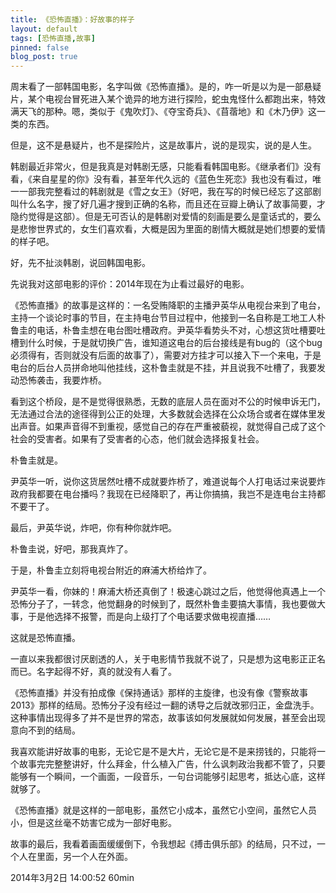 ```yaml
---
title: 《恐怖直播》：好故事的样子
layout: default
tags: [恐怖直播,故事]
pinned: false
blog_post: true
---
```



周末看了一部韩国电影，名字叫做《恐怖直播》。是的，咋一听是以为是一部悬疑片，某个电视台冒死进入某个诡异的地方进行探险，蛇虫鬼怪什么都跑出来，特效满天飞的那种。嗯，类似于《鬼吹灯》、《夺宝奇兵》、《苜蓿地》和《木乃伊》这一类的东西。

但是，这不是悬疑片，也不是探险片，这是故事片，说的是现实，说的是人生。

韩剧最近非常火，但是我真是对韩剧无感，只能看看韩国电影。《继承者们》没有看，《来自星星的你》没有看，甚至年代久远的《蓝色生死恋》我也没有看过，唯一一部我完整看过的韩剧就是《雪之女王》（好吧，我在写的时候已经忘了这部剧叫什么名字，搜了好几遍才搜到正确的名称，而且还在豆瓣上确认了故事简要，才隐约觉得是这部）。但是无可否认的是韩剧对爱情的刻画是要么是童话式的，要么是悲惨世界式的，女生们喜欢看，大概是因为里面的剧情大概就是她们想要的爱情的样子吧。

好，先不扯淡韩剧，说回韩国电影。

先说我对这部电影的评价：2014年现在为止看过最好的电影。

《恐怖直播》的故事是这样的：一名受贿降职的主播尹英华从电视台来到了电台，主持一个谈论时事的节目，在主持电台节目过程中，他接到一名自称是工地工人朴鲁圭的电话，朴鲁圭想在电台图吐槽政府。尹英华看势头不对，心想这货吐槽要吐槽到什么时候，于是就切换广告，谁知道这电台的后台接线是有bug的（这个bug必须得有，否则就没有后面的故事了），需要对方挂才可以接入下一个来电，于是电台的后台人员拼命地叫他挂线，这朴鲁圭就是不挂，并且说我不吐槽了，我要发动恐怖袭击，我要炸桥。

看到这个桥段，是不是觉得很熟悉，无数的底层人员在面对不公的时候申诉无门，无法通过合法的途径得到公正的处理，大多数就会选择在公众场合或者在媒体里发出声音。如果声音得不到重视，感觉自己的存在严重被藐视，就觉得自己成了这个社会的受害者。如果有了受害者的心态，他们就会选择报复社会。

朴鲁圭就是。

尹英华一听，说你这货居然吐槽不成就要炸桥了，难道说每个人打电话过来说要炸政府我都要在电台播吗？我现在已经降职了，再让你搞搞，我岂不是连电台主持都不要干了。

最后，尹英华说，炸吧，你有种你就炸吧。

朴鲁圭说，好吧，那我真炸了。

于是，朴鲁圭立刻将电视台附近的麻浦大桥给炸了。

尹英华一看，你妹的！麻浦大桥还真倒了！极速心跳过之后，他觉得他真遇上一个恐怖分子了，一转念，他觉翻身的时候到了，既然朴鲁圭要搞大事情，我也要做大事，于是他选择不报警，而是向上级打了个电话要求做电视直播……

这就是恐怖直播。

一直以来我都很讨厌剧透的人，关于电影情节我就不说了，只是想为这电影正正名而已。名字起得不好，真的就没有人看了。

《恐怖直播》并没有拍成像《保持通话》那样的主旋律，也没有像《警察故事2013》那样的结局。恐怖分子没有经过一翻的诱导之后就改邪归正，金盘洗手。这种事情出现得多了并不是世界的常态，故事该如何发展就如何发展，甚至会出现意向不到的结局。

我喜欢能讲好故事的电影，无论它是不是大片，无论它是不是来捞钱的，只能将一个故事完完整整讲好，什么拜金，什么植入广告，什么讽刺政治我都不管了，只要能够有一个瞬间，一个画面，一段音乐，一句台词能够引起思考，抵达心底，这样就够了。

《恐怖直播》就是这样的一部电影，虽然它小成本，虽然它小空间，虽然它人员小，但是这丝毫不妨害它成为一部好电影。

故事的最后，我看着画面缓缓倒下，令我想起《搏击俱乐部》的结局，只不过，一个人在里面，另一个人在外面。

2014年3月2日 14:00:52 60min
